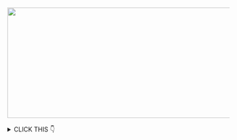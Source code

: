 
<!--  gif  -->
  <h3 align="center">
    <center><img src="https://images.velog.io/images/everytime79/post/b9f24a32-26e7-45b2-9046-2dfb627456d8/hny.gif" width="600" height="250"></center>
  </h3>

<details>
<summary> CLICK THIS 👇 </summary>
<p align="center">
  
<!--  Hi there  -->
  <h3 align="center"> 👋 Hi there 👋 </h3>
    <p align="center">
      I'm Sungsoo Park 🌱 | Have a Nice Day ✨
    </p>
    
<!--  gif  -->
<!--
  <h3 align="center">
    <center><img src="https://images.velog.io/images/everytime79/post/7c774c36-ce71-4bf3-9867-a5f21f1cb174/giphy.gif" width="100" height="145"></center>
  </h3>
-->
  
<!--  studying  -->
  <h3 align="center">📚 Studying 📚</h3>
    <p align="center">
      <img src="https://img.shields.io/badge/Swift-FA7343?style=flat&logo=swift&logoColor=white"/>
      <img src="https://img.shields.io/badge/React_Native-20232A?style=flat&logo=react&logoColor=61DAFB"/>
    </p>
    
<!--  website & contact me -->
  <h3 align="center">📝 Website & contact me 📝</h3>
    <p align="center"> 
        <a href="https://velog.io/@everytime79"><img src="http://img.shields.io/badge/-Velog-20c997?style=flat&logo=vimeo&logoColor=white&link=https://velog.io/@everytime79"/></a>&nbsp
        <a href="https://soosdev.tistory.com/"><img src="http://img.shields.io/badge/-Tistory-FFBB00?style=flat&logo=Thumbtack&logoColor=white&link=https://soosdev.tistory.com/"/></a>&nbsp
        <a href="https://www.instagram.com/soos.gram/"><img src="https://img.shields.io/badge/Instagram-E4405F?style=flat&logo=instagram&logoColor=white&link://www.instagram.com/soos.gram/"/></a>
    </p>


</p>
</details> 




